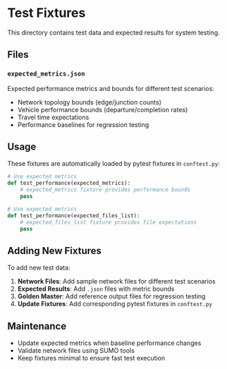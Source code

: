 # Test Fixtures

This directory contains test data and expected results for system testing.

## Files

### `expected_metrics.json`
Expected performance metrics and bounds for different test scenarios:
- Network topology bounds (edge/junction counts)
- Vehicle performance bounds (departure/completion rates)
- Travel time expectations
- Performance baselines for regression testing

## Usage

These fixtures are automatically loaded by pytest fixtures in `conftest.py`:

```python
# Use expected metrics
def test_performance(expected_metrics):
    # expected_metrics fixture provides performance bounds
    pass

# Use expected metrics
def test_performance(expected_files_list):
    # expected_files_list fixture provides file expectations
    pass
```

## Adding New Fixtures

To add new test data:

1. **Network Files**: Add sample network files for different test scenarios
2. **Expected Results**: Add `.json` files with metric bounds
3. **Golden Master**: Add reference output files for regression testing
4. **Update Fixtures**: Add corresponding pytest fixtures in `conftest.py`

## Maintenance

- Update expected metrics when baseline performance changes
- Validate network files using SUMO tools
- Keep fixtures minimal to ensure fast test execution